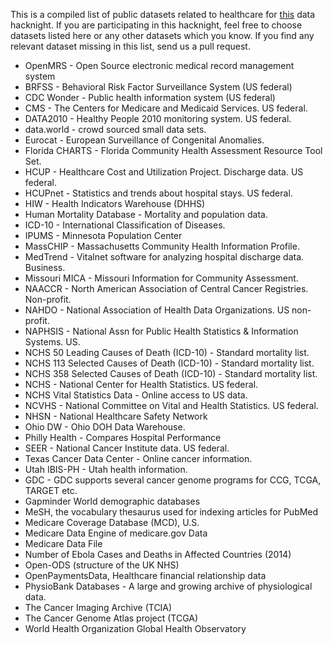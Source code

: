This is a compiled list of public datasets related to healthcare for [this](https://fifthelephant.in/2018-june-data-hacknight/) data hacknight. If you are participating in this hacknight, feel free to choose datasets listed here or any other datasets which you know. If you find any relevant dataset missing in this list, send us a pull request.

* OpenMRS - Open Source electronic medical record management system 
* BRFSS - Behavioral Risk Factor Surveillance System (US federal) 
* CDC Wonder - Public health information system (US federal) 
* CMS - The Centers for Medicare and Medicaid Services. US federal. 
* DATA2010 - Healthy People 2010 monitoring system. US federal. 
* data.world - crowd sourced small data sets. 
* Eurocat - European Surveillance of Congenital Anomalies. 
* Florida CHARTS - Florida Community Health Assessment Resource Tool Set. 
* HCUP - Healthcare Cost and Utilization Project. Discharge data. US federal. 
* HCUPnet - Statistics and trends about hospital stays. US federal. 
* HIW - Health Indicators Warehouse (DHHS) 
* Human Mortality Database - Mortality and population data. 
* ICD-10 - International Classification of Diseases. 
* IPUMS - Minnesota Population Center 
* MassCHIP - Massachusetts Community Health Information Profile. 
* MedTrend - Vitalnet software for analyzing hospital discharge data. Business. 
* Missouri MICA - Missouri Information for Community Assessment. 
* NAACCR - North American Association of Central Cancer Registries. Non-profit. 
* NAHDO - National Association of Health Data Organizations. US non-profit. 
* NAPHSIS - National Assn for Public Health Statistics & Information Systems. US. 
* NCHS 50 Leading Causes of Death (ICD-10) - Standard mortality list. 
* NCHS 113 Selected Causes of Death (ICD-10) - Standard mortality list. 
* NCHS 358 Selected Causes of Death (ICD-10) - Standard mortality list. 
* NCHS - National Center for Health Statistics. US federal. 
* NCHS Vital Statistics Data - Online access to US data. 
* NCVHS - National Committee on Vital and Health Statistics. US federal. 
* NHSN - National Healthcare Safety Network 
* Ohio DW - Ohio DOH Data Warehouse. 
* Philly Health - Compares Hospital Performance 
* SEER - National Cancer Institute data. US federal. 
* Texas Cancer Data Center - Online cancer information. 
* Utah IBIS-PH - Utah health information. 
* GDC - GDC supports several cancer genome programs for CCG, TCGA, TARGET etc.
* Gapminder World demographic databases
* MeSH, the vocabulary thesaurus used for indexing articles for PubMed
* Medicare Coverage Database (MCD), U.S.
* Medicare Data Engine of medicare.gov Data
* Medicare Data File
* Number of Ebola Cases and Deaths in Affected Countries (2014)
* Open-ODS (structure of the UK NHS)
* OpenPaymentsData, Healthcare financial relationship data
* PhysioBank Databases - A large and growing archive of physiological data.
* The Cancer Imaging Archive (TCIA)
* The Cancer Genome Atlas project (TCGA)
* World Health Organization Global Health Observatory

